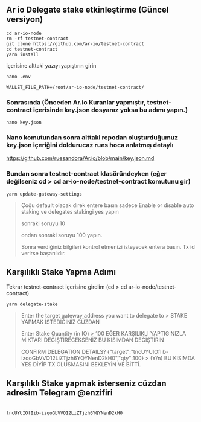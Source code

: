 ## Ar io Delegate stake etkinleştirme (Güncel versiyon)

```
cd ar-io-node 
rm -rf testnet-contract
git clone https://github.com/ar-io/testnet-contract
cd testnet-contract
yarn install
```

içerisine alttaki yazıyı yapıştırın girin
```
nano .env
```
``WALLET_FILE_PATH=/root/ar-io-node/testnet-contract/``

### Sonrasında (Önceden Ar.io Kuranlar yapmıştır, testnet-contract içerisinde key.json dosyanız yoksa bu adımı yapın.)
```
nano key.json 
```

### Nano komutundan sonra alttaki repodan oluşturduğumuz key.json içeriğini doldurucaz rues hoca anlatmış detaylı


https://github.com/ruesandora/Ar.io/blob/main/key.json.md


### Bundan sonra testnet-contract klasöründeyken (eğer değilseniz cd > cd ar-io-node/testnet-contract komutunu gir)
```
yarn update-gateway-settings
```

> Çoğu default olacak direk entere basın sadece Enable or disable auto staking ve delegates stakingi yes yapın
> 
> sonraki soruyu 10
> 
> ondan sonraki soruyu 100 yapın.
> 
> Sonra verdiğiniz bilgileri kontrol etmenizi isteyecek entera basın. Tx id verirse başarılıdır.

## Karşılıklı Stake Yapma Adımı
Tekrar testnet-contract içerisine girelim (cd > cd ar-io-node/testnet-contract)

```
yarn delegate-stake
```
> Enter the target gateway address you want to delegate to > STAKE YAPMAK İSTEDİĞİNİZ CÜZDAN
>
> Enter Stake Quantity (in IO) >  100 EĞER KARŞILIKLI YAPTIGINIZLA MİKTARI DEĞİŞTİRECEKSENİZ BU KISIMDAN DEĞİŞTİRİN
>
> CONFIRM DELEGATION DETAILS? {"target":"tncUYUIOfIib-izqoGbVVO12LiZTjzh6YQYNenD2kH0","qty":100} > (Y/n) BU KISIMDA YES DİYİP TX OLUSMASINI BEKLEYİN VE BİTTİ.

## Karşılıklı Stake yapmak isterseniz cüzdan adresim Telegram @enzifiri 
 <br> ``tncUYUIOfIib-izqoGbVVO12LiZTjzh6YQYNenD2kH0``

